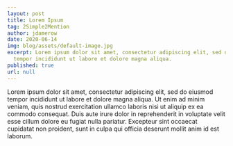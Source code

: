 ```yaml
---
layout: post
title: Lorem Ipsum
tag: 2Simple2Mention
author: jdamerow
date: 2020-06-14
img: blog/assets/default-image.jpg
excerpt: Lorem ipsum dolor sit amet, consectetur adipiscing elit, sed do eiusmod
  tempor incididunt ut labore et dolore magna aliqua.
published: true
url: null
---
```

Lorem ipsum dolor sit amet, consectetur adipiscing elit, sed do eiusmod tempor incididunt ut labore et dolore magna aliqua. Ut enim ad minim veniam, quis nostrud exercitation ullamco laboris nisi ut aliquip ex ea commodo consequat. Duis aute irure dolor in reprehenderit in voluptate velit esse cillum dolore eu fugiat nulla pariatur. Excepteur sint occaecat cupidatat non proident, sunt in culpa qui officia deserunt mollit anim id est laborum.